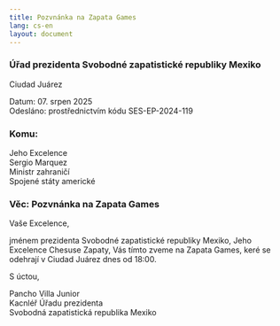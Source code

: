 ```yaml
---
title: Pozvnánka na Zapata Games
lang: cs-en
layout: document
---
```


### Úřad prezidenta Svobodné zapatistické republiky Mexiko

Ciudad Juárez

Datum: 07. srpen 2025 <br />
Odesláno: prostřednictvím kódu SES-EP-2024-119

### Komu:

Jeho Excelence <br />
Sergio Marquez <br />
Ministr zahraničí <br />
Spojené státy americké <br />

### Věc: Pozvnánka na Zapata Games

Vaše Excelence,

jménem prezidenta Svobodné zapatistické republiky Mexiko, Jeho Excelence Chesuse Zapaty, Vás tímto zveme na Zapata Games, keré se odehrají v Ciudad Juárez dnes od 18:00.

S úctou,

Pancho Villa Junior <br />
Kacnléř Úřadu prezidenta <br />
Svobodná zapatistická republika Mexiko <br />
